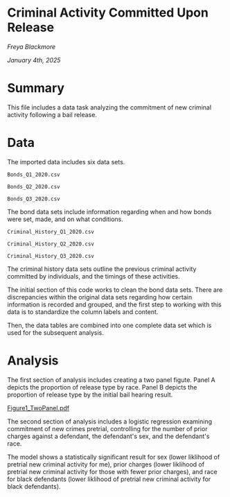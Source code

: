 # Criminal Activity Committed Upon Release 

_Freya Blackmore_

_January 4th, 2025_

# Summary
This file includes a data task analyzing the commitment of new criminal activity following a bail release. 


# Data
The imported data includes six data sets. 

``` Bonds_Q1_2020.csv ```

``` Bonds_Q2_2020.csv ```

``` Bonds_Q3_2020.csv ```

The bond data sets include information regarding when and how bonds were set, made, and on what conditions. 

``` Criminal_History_Q1_2020.csv ```

``` Criminal_History_Q2_2020.csv ```

``` Criminal_History_Q3_2020.csv ```

The criminal history data sets outline the previous criminal activity committed by individuals, and the timings of these activities. 

The initial section of this code works to clean the bond data sets. There are discrepancies within the original data sets regarding how certain information is recorded and grouped, and the first step to working with this data is to standardize the column labels and content. 

Then, the data tables are combined into one complete data set which is used for the subsequent analysis. 

# Analysis 

The first section of analysis includes creating a two panel figute. Panel A depicts the proportion of release type by race. Panel B depicts the proportion of release type by the initial bail hearing result. 

[Figure1_TwoPanel.pdf](https://github.com/user-attachments/files/18693748/Figure1_TwoPanel.pdf)

The second section of analysis includes a logistic regression examining commitment of new crimes pretrial, controlling for the number of prior charges against a defendant, the defendant's sex, and the defendant's race. 

The model shows a statistically significant result for sex (lower liklihood of pretrial new criminal activity for me), prior charges (lower liklihood of pretrial new criminal activity for those with fewer prior charges), and race for black defendants (lower liklihood of pretrial new criminal activity for black defendants).
